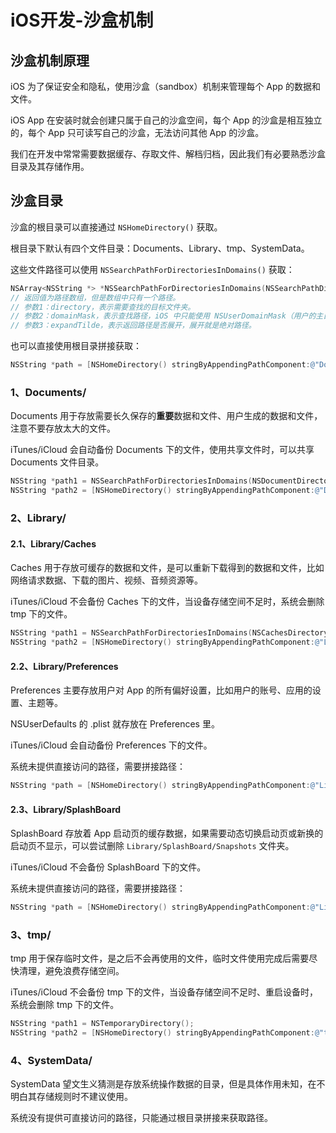 # iOS开发-沙盒机制

## 沙盒机制原理

iOS 为了保证安全和隐私，使用沙盒（sandbox）机制来管理每个 App 的数据和文件。

iOS App 在安装时就会创建只属于自己的沙盒空间，每个 App 的沙盒是相互独立的，每个 App 只可读写自己的沙盒，无法访问其他 App 的沙盒。

我们在开发中常常需要数据缓存、存取文件、解档归档，因此我们有必要熟悉沙盒目录及其存储作用。

## 沙盒目录

沙盒的根目录可以直接通过 `NSHomeDirectory()` 获取。

根目录下默认有四个文件目录：Documents、Library、tmp、SystemData。

这些文件路径可以使用 `NSSearchPathForDirectoriesInDomains()` 获取：

```objective-c
NSArray<NSString *> *NSSearchPathForDirectoriesInDomains(NSSearchPathDirectory directory, NSSearchPathDomainMask domainMask, BOOL expandTilde);
// 返回值为路径数组，但是数组中只有一个路径。
// 参数1：directory，表示需要查找的目标文件夹。
// 参数2：domainMask，表示查找路径，iOS 中只能使用 NSUserDomainMask（用户的主目录）。
// 参数3：expandTilde，表示返回路径是否展开，展开就是绝对路径。
```

也可以直接使用根目录拼接获取：

```objective-c
NSString *path = [NSHomeDirectory() stringByAppendingPathComponent:@"Documents"];
```

### 1、Documents/

Documents 用于存放需要长久保存的**重要**数据和文件、用户生成的数据和文件，注意不要存放太大的文件。

 iTunes/iCloud 会自动备份 Documents 下的文件，使用共享文件时，可以共享 Documents 文件目录。

```objective-c
NSString *path1 = NSSearchPathForDirectoriesInDomains(NSDocumentDirectory, NSUserDomainMask, YES).lastObject
NSString *path2 = [NSHomeDirectory() stringByAppendingPathComponent:@"Documents"];
```

### 2、Library/

#### 2.1、Library/Caches

Caches 用于存放可缓存的数据和文件，是可以重新下载得到的数据和文件，比如网络请求数据、下载的图片、视频、音频资源等。

 iTunes/iCloud 不会备份 Caches 下的文件，当设备存储空间不足时，系统会删除 tmp 下的文件。

```objective-c
NSString *path1 = NSSearchPathForDirectoriesInDomains(NSCachesDirectory, NSUserDomainMask, YES).lastObject
NSString *path2 = [NSHomeDirectory() stringByAppendingPathComponent:@"Library/Caches"];
```

#### 2.2、Library/Preferences

Preferences 主要存放用户对 App 的所有偏好设置，比如用户的账号、应用的设置、主题等。

NSUserDefaults 的 <Bundle IDentifier>.plist 就存放在 Preferences 里。

 iTunes/iCloud 会自动备份 Preferences 下的文件。

系统未提供直接访问的路径，需要拼接路径：

```objective-c
NSString *path = [NSHomeDirectory() stringByAppendingPathComponent:@"Library/Preferences"];
```

#### 2.3、Library/SplashBoard

SplashBoard 存放着 App 启动页的缓存数据，如果需要动态切换启动页或新换的启动页不显示，可以尝试删除 `Library/SplashBoard/Snapshots` 文件夹。

 iTunes/iCloud 不会备份 SplashBoard 下的文件。

系统未提供直接访问的路径，需要拼接路径：

```objective-c
NSString *path = [NSHomeDirectory() stringByAppendingPathComponent:@"Library/SplashBoard"];
```

### 3、tmp/

tmp 用于保存临时文件，是之后不会再使用的文件，临时文件使用完成后需要尽快清理，避免浪费存储空间。

iTunes/iCloud 不会备份 tmp 下的文件，当设备存储空间不足时、重启设备时，系统会删除 tmp 下的文件。

```objective-c
NSString *path1 = NSTemporaryDirectory();
NSString *path2 = [NSHomeDirectory() stringByAppendingPathComponent:@"tmp"];
```

### 4、SystemData/

SystemData 望文生义猜测是存放系统操作数据的目录，但是具体作用未知，在不明白其存储规则时不建议使用。

系统没有提供可直接访问的路径，只能通过根目录拼接来获取路径。

